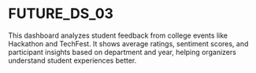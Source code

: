 # FUTURE_DS_03
This dashboard analyzes student feedback from college events like Hackathon and TechFest. It shows average ratings, sentiment scores, and participant insights based on department and year, helping organizers understand student experiences better.
